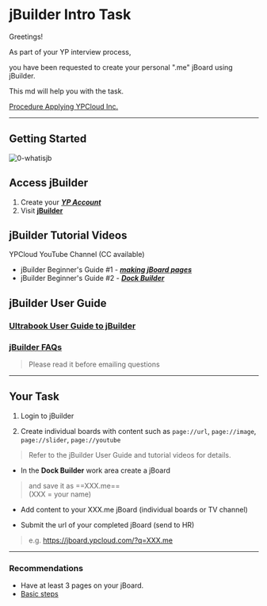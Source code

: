 # jBuilder Intro Task

Greetings! 

As part of your YP interview process, 

you have been requested to create your personal ".me" jBoard using jBuilder. 

This md will help you with the task. 

[Procedure Applying YPCloud Inc.](https://www.ypcloud.com/#HR)

---
## Getting Started
![0-whatisjb](https://i.imgur.com/MK96KBl.jpg)

## Access jBuilder
1. Create your ***[YP Account](https://github.com/motebus/ultrabook/blob/main/Ultra/yp%20account.md)***
2. Visit **[jBuilder](https://jbuilder.ypcloud.com)**

## jBuilder Tutorial Videos
YPCloud YouTube Channel (CC available)
- jBuilder Beginner's Guide #1 - ***[making jBoard pages](https://www.youtube.com/watch?v=N1Rp2mCwv0c)*** 
- jBuilder Beginner's Guide #2 - ***[Dock Builder](https://www.youtube.com/watch?v=eQV3zaiLxyY&t=50s)*** 

## jBuilder User Guide 
### [Ultrabook User Guide to jBuilder](https://github.com/motebus/ultrabook/tree/main/Ultranet%20Apps/jBuilder)
### [jBuilder FAQs](https://github.com/motebus/ultrabook/blob/main/Ultranet%20Apps/jBuilder/FAQ.md)
> Please read it before emailing questions

---
## Your Task

1. Login to jBuilder

2. Create individual boards with content such as `page://url`, `page://image`, `page://slider`, `page://youtube`
> Refer to the jBuilder User Guide and tutorial videos for details.

- In the **Dock Builder** work area create a jBoard
> and save it as ==XXX.me== <br> (XXX = your name)

- Add content to your XXX.me jBoard (individual boards or TV channel)

- Submit the url of your completed jBoard (send to HR)
> e.g. https://jboard.ypcloud.com/?q=XXX.me

---
### Recommendations
- Have at least 3 pages on your jBoard. 
- [Basic steps](https://github.com/motebus/ultrabook/blob/main/Ultranet%20Apps/jBuilder/Process%20of%20making%20a%20jBoard.md)
